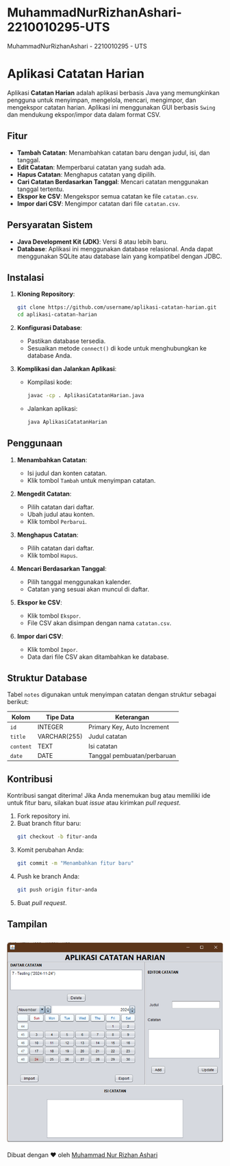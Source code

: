 # MuhammadNurRizhanAshari-2210010295-UTS

 MuhammadNurRizhanAshari - 2210010295 -  UTS

# Aplikasi Catatan Harian

Aplikasi **Catatan Harian** adalah aplikasi berbasis Java yang memungkinkan pengguna untuk menyimpan, mengelola, mencari, mengimpor, dan mengekspor catatan harian. Aplikasi ini menggunakan GUI berbasis `Swing` dan mendukung ekspor/impor data dalam format CSV.

## Fitur

- **Tambah Catatan**: Menambahkan catatan baru dengan judul, isi, dan tanggal.
- **Edit Catatan**: Memperbarui catatan yang sudah ada.
- **Hapus Catatan**: Menghapus catatan yang dipilih.
- **Cari Catatan Berdasarkan Tanggal**: Mencari catatan menggunakan tanggal tertentu.
- **Ekspor ke CSV**: Mengekspor semua catatan ke file `catatan.csv`.
- **Impor dari CSV**: Mengimpor catatan dari file `catatan.csv`.

## Persyaratan Sistem

- **Java Development Kit (JDK)**: Versi 8 atau lebih baru.
- **Database**: Aplikasi ini menggunakan database relasional. Anda dapat menggunakan SQLite atau database lain yang kompatibel dengan JDBC.

## Instalasi

1. **Kloning Repository**:
    ```bash
    git clone https://github.com/username/aplikasi-catatan-harian.git
    cd aplikasi-catatan-harian
    ```

2. **Konfigurasi Database**:
   - Pastikan database tersedia.
   - Sesuaikan metode `connect()` di kode untuk menghubungkan ke database Anda.

3. **Komplikasi dan Jalankan Aplikasi**:
    - Kompilasi kode:
      ```bash
      javac -cp . AplikasiCatatanHarian.java
      ```
    - Jalankan aplikasi:
      ```bash
      java AplikasiCatatanHarian
      ```

## Penggunaan

1. **Menambahkan Catatan**:
   - Isi judul dan konten catatan.
   - Klik tombol `Tambah` untuk menyimpan catatan.

2. **Mengedit Catatan**:
   - Pilih catatan dari daftar.
   - Ubah judul atau konten.
   - Klik tombol `Perbarui`.

3. **Menghapus Catatan**:
   - Pilih catatan dari daftar.
   - Klik tombol `Hapus`.

4. **Mencari Berdasarkan Tanggal**:
   - Pilih tanggal menggunakan kalender.
   - Catatan yang sesuai akan muncul di daftar.

5. **Ekspor ke CSV**:
   - Klik tombol `Ekspor`.
   - File CSV akan disimpan dengan nama `catatan.csv`.

6. **Impor dari CSV**:
   - Klik tombol `Impor`.
   - Data dari file CSV akan ditambahkan ke database.

## Struktur Database

Tabel `notes` digunakan untuk menyimpan catatan dengan struktur sebagai berikut:

| Kolom   | Tipe Data    | Keterangan                     |
|---------|--------------|---------------------------------|
| `id`    | INTEGER      | Primary Key, Auto Increment    |
| `title` | VARCHAR(255) | Judul catatan                  |
| `content` | TEXT        | Isi catatan                   |
| `date`  | DATE         | Tanggal pembuatan/perbaruan    |

## Kontribusi

Kontribusi sangat diterima! Jika Anda menemukan bug atau memiliki ide untuk fitur baru, silakan buat _issue_ atau kirimkan _pull request_.

1. Fork repository ini.
2. Buat branch fitur baru:
    ```bash
    git checkout -b fitur-anda
    ```
3. Komit perubahan Anda:
    ```bash
    git commit -m "Menambahkan fitur baru"
    ```
4. Push ke branch Anda:
    ```bash
    git push origin fitur-anda
    ```
5. Buat _pull request_.

## Tampilan
![Tampilan Aplikasi](screenshot/tampilan.png)
---

Dibuat dengan ❤️ oleh [Muhammad Nur Rizhan Ashari](https://github.com/Bombollini)
